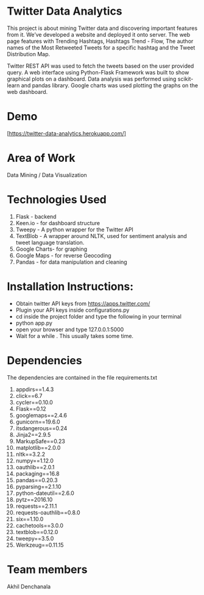 # Twitter Data Analytics
This project is about mining Twitter data and discovering important features from it. We’ve developed a website and deployed it 
onto  server. The web page features with Trending Hashtags, Hashtags Trend - Flow, The author names of the Most Retweeted Tweets 
for a specific hashtag and the Tweet Distribution Map.

Twitter REST API was used to fetch the tweets based on the user provided query.
A web interface using Python-Flask Framework was built to show graphical plots on a dashboard.
Data analysis was performed using scikit-learn and pandas library.
Google charts was used plotting the graphs on the web dashboard.

# Demo 
[https://twitter-data-analytics.herokuapp.com/]

# Area of Work
Data Mining / Data Visualization
# Technologies Used
1. Flask - backend
2. Keen.io - for dashboard structure
3. Tweepy - A python wrapper for the Twitter API
4. TextBlob - A wrapper around NLTK, used for sentiment analysis and tweet language translation.
5. Google Charts- for graphing
6. Google Maps - for reverse Geocoding
7. Pandas - for data manipulation and cleaning

# Installation Instructions:

- Obtain twitter API keys from https://apps.twitter.com/
- Plugin your API keys inside configurations.py
- cd inside the project folder and type the following in your terminal
- python app.py
- open your browser and type 127.0.0.1:5000
- Wait for a while . This usually takes some time.

# Dependencies

The dependencies are contained in the file requirements.txt
1. appdirs==1.4.3
2. click==6.7
3. cycler==0.10.0
4. Flask==0.12
5. googlemaps==2.4.6
6. gunicorn==19.6.0
7. itsdangerous==0.24
8. Jinja2==2.9.5
9. MarkupSafe==0.23
10. matplotlib==2.0.0
11. nltk==3.2.2
12. numpy==1.12.0
13. oauthlib==2.0.1
14. packaging==16.8
15. pandas==0.20.3
16. pyparsing==2.1.10
17. python-dateutil==2.6.0
18. pytz==2016.10
19. requests==2.11.1
20. requests-oauthlib==0.8.0
21. six==1.10.0
22. cachetools==3.0.0
23. textblob==0.12.0
24. tweepy==3.5.0
25. Werkzeug==0.11.15

# Team members
Akhil Denchanala
